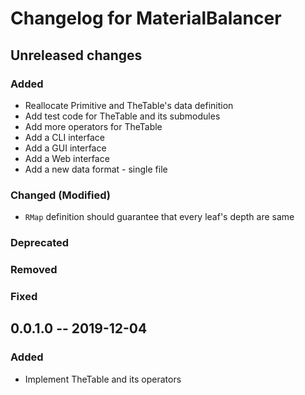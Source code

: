 Changelog for MaterialBalancer
====


## Unreleased changes

### Added
* Reallocate Primitive and TheTable's data definition
* Add test code for TheTable and its submodules
* Add more operators for TheTable
* Add a CLI interface
* Add a GUI interface
* Add a Web interface
* Add a new data format - single file

### Changed (Modified)
* `RMap` definition should guarantee that every leaf's depth are same

### Deprecated

### Removed

### Fixed


## 0.0.1.0 -- 2019-12-04

### Added
* Implement TheTable and its operators
